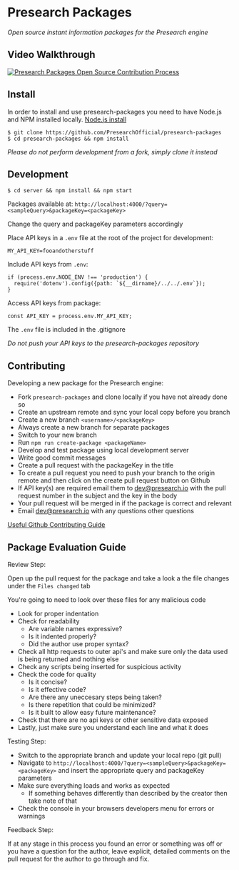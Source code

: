 # Presearch Packages

*Open source instant information packages for the Presearch engine*

## Video Walkthrough

[![Presearch Packages Open Source Contribution Process](https://img.youtube.com/vi/xLNFI12Vdas/0.jpg)](https://www.youtube.com/watch?v=xLNFI12Vdas)

## Install

In order to install and use presearch-packages you need to have Node.js and NPM installed locally. [Node.js install](https://nodejs.org/en/download/)

```
$ git clone https://github.com/PresearchOfficial/presearch-packages
$ cd presearch-packages && npm install
```

*Please do not perform development from a fork, simply clone it instead*

## Development

```
$ cd server && npm install && npm start
```

Packages available at: `http://localhost:4000/?query=<sampleQuery>&packageKey=<packageKey>`

Change the query and packageKey parameters accordingly

Place API keys in a `.env` file at the root of the project for development:
```
MY_API_KEY=fooandotherstuff
```

Include API keys from `.env`:
```
if (process.env.NODE_ENV !== 'production') {
  require('dotenv').config({path: `${__dirname}/../../.env`});
}
```

Access API keys from package:
```
const API_KEY = process.env.MY_API_KEY;
```

The `.env` file is included in the .gitignore

*Do not push your API keys to the presearch-packages repository*

## Contributing

Developing a new package for the Presearch engine:

- Fork `presearch-packages` and clone locally if you have not already done so
- Create an upstream remote and sync your local copy before you branch
- Create a new branch `<username>/<packageKey>`
- Always create a new branch for separate packages
- Switch to your new branch
- Run `npm run create-package <packageName>`
- Develop and test package using local development server
- Write good commit messages
- Create a pull request with the packageKey in the title
- To create a pull request you need to push your branch to the origin remote and then click on the create pull request button on Github
- If API key(s) are required email them to dev@presearch.io with the pull request number in the subject and the key in the body
- Your pull request will be merged in if the package is correct and relevant
- Email dev@presearch.io with any questions other questions

[Useful Github Contributing Guide](https://akrabat.com/the-beginners-guide-to-contributing-to-a-github-project/)

## Package Evaluation Guide

Review Step:

Open up the pull request for the package and take a look a the file changes under the `Files changed` tab

You're going to need to look over these files for any malicious code

- Look for proper indentation
- Check for readability
  - Are variable names expressive?
  - Is it indented properly?
  - Did the author use proper syntax?
- Check all http requests to outer api's and make sure only the data used is being returned and nothing else
- Check any scripts being inserted for suspicious activity
- Check the code for quality
  - Is it concise?
  - Is it effective code?
  - Are there any uneccesary steps being taken?
  - Is there repetition that could be minimized?
  - Is it built to allow easy future maintenance?
- Check that there are no api keys or other sensitive data exposed
- Lastly, just make sure you understand each line and what it does

Testing Step:

- Switch to the appropriate branch and update your local repo (git pull)
- Navigate to `http://localhost:4000/?query=<sampleQuery>&packageKey=<packageKey>` and insert the appropriate query and packageKey parameters
- Make sure everything loads and works as expected
  - If something behaves differently than described by the creator then take note of that
- Check the console in your browsers developers menu for errors or warnings

Feedback Step:

If at any stage in this process you found an error or something was off or you have a question for the author, leave explicit, detailed comments on the pull request for the author to go through and fix.


